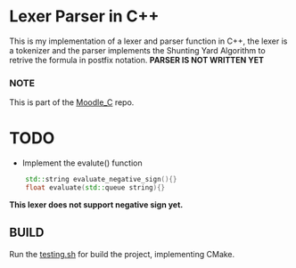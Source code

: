# Lexer Parser in C++
This is my implementation of a lexer and parser function in C++, the lexer is a tokenizer and the parser implements the Shunting Yard Algorithm to retrive the formula in postfix notation.
**PARSER IS NOT WRITTEN YET**

### NOTE
This is part of the [Moodle_C](https://github.com/Uriegas/Moodle_C-) repo.

# TODO
* Implement the evalute() function
```c++
    std::string evaluate_negative_sign(){}
    float evaluate(std::queue string){}
```
**This lexer does not support negative sign yet.**

## BUILD
Run the [testing.sh](testing.sh) for build the project, implementing CMake.